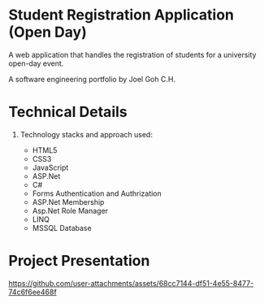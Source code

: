 # Student Registration Application (Open Day)
A web application that handles the registration of students for a university open-day event.

A software engineering portfolio by Joel Goh C.H.

# Technical Details
1. Technology stacks and approach used:
<ul>
  <ul>
    <li>HTML5</li>  
    <li>CSS3</li>  
    <li>JavaScript</li>  
    <li>ASP.Net</li>
    <li>C#</li>
    <li>Forms Authentication and Authrization</li>
    <li>ASP.Net Membership</li>
    <li>Asp.Net Role Manager</li>
    <li>LINQ</li>
    <li>MSSQL Database</li>
  </ul>
</ul>

# Project Presentation

https://github.com/user-attachments/assets/68cc7144-df51-4e55-8477-74c6f6ee468f

